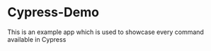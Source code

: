 # Cypress-Demo

This is an example app which is used to showcase every command available in Cypress
